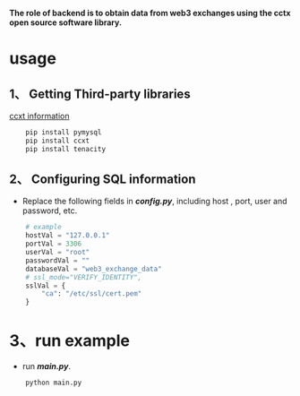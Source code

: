 **The role of backend is to obtain data from web3 exchanges using the cctx open source software library.**

# usage

## 1、 Getting Third-party libraries

[ccxt information](https://github.com/ccxt/ccxt/tree/master)

```bash
    pip install pymysql 
    pip install ccxt
    pip install tenacity
```

## 2、 Configuring SQL information

- Replace the following fields in __*config.py*__, including host , port, user and password, etc.

```python
    # example
    hostVal = "127.0.0.1"
    portVal = 3306
    userVal = "root"
    passwordVal = ""
    databaseVal = "web3_exchange_data"
    # ssl_mode="VERIFY_IDENTITY",
    sslVal = {
        "ca": "/etc/ssl/cert.pem"
    }
```

# 3、run example

- run __*main.py*__.

```bash
    python main.py
```